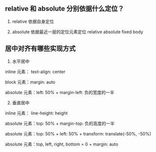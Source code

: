## relative 和 absolute 分别依据什么定位？

1. relative 依据自身定位

2. absolute 依据最近一层的定位元素定位 relative absolute fixed body


## 居中对齐有哪些实现方式

1. 水平居中

inline 元素： text-align: center

block 元素：margin: auto

absolute 元素：left: 50% + margin-left: 负的宽度的一半

2. 垂直居中

inline 元素： line-height: height

absolute 元素：top: 50% + margin-top: 负的高度的一半

absolute 元素：top: 50% + left: 50% + transform: translate(-50%, -50%)

absolute 元素：top, left, right, bottom = 0 + margin: auto
